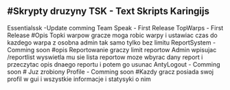 #Skrypty druzyny TSK - Text Skripts Karingijs
------------------------------------------------
Essentialssk -Update comming
Team Speak - First Release
TopWarps - First Release #Opis Topki warpow gracze moga robic warpy i ustawiac czas do kazdego warpa z osobna admin tak samo tylko bez limitu
ReportSystem - Comming soon #opis Reportowanie graczy limit reportow Admin wpisujac /reportlist wyswietla mu sie lista reportow moze wbyrac dany report i przeczytac opis dnaego reportu i potem go usunac
AntyLogout - Comming soon # Juz zrobiony
Profile - Comming soon #Kazdy gracz posiada swoj profil w gui i wszystkie informacje i statysyki o nim
